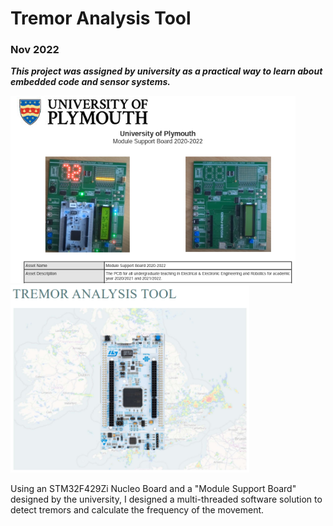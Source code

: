 <h1> Tremor Analysis Tool </h1>

<h3> Nov 2022 </h3>

_**This project was assigned by university as a practical way to learn about embedded code and sensor systems.**_

<img src = "./module%20support%20board.png" height = 300> <img src = "./tremor%20analysis.png" height = 300>

Using an STM32F429Zi Nucleo Board and a "Module Support Board" designed by the university, I designed a multi-threaded software solution to detect tremors and calculate the frequency of the movement.
